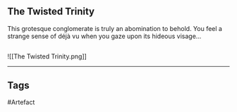 ## The Twisted Trinity
This grotesque conglomerate is truly an abomination to behold.
You feel a strange sense of déjà vu when you gaze upon its hideous visage...
## 
![[The Twisted Trinity.png]]

---
## Tags
#Artefact